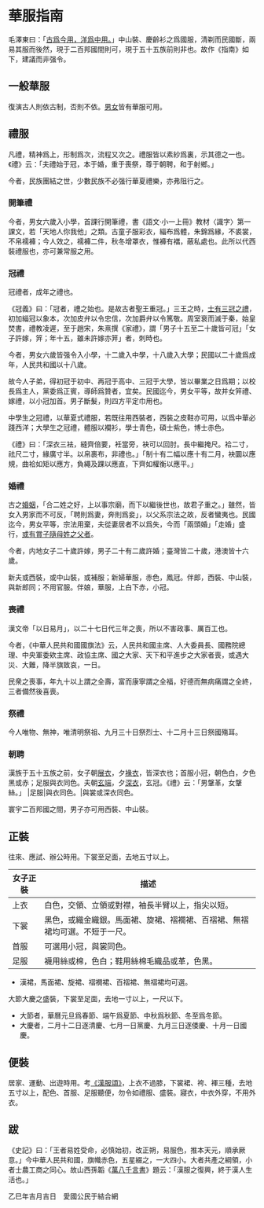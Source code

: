 # 華服指南
毛澤東曰：「[古爲今用，洋爲中用。](https://www.marxists.org/chinese/maozedong/1968/5-117.htm)」中山裝、慶齡衫之爲國服，清剃而民國斷，兩易其服而後然，現于二百邦國間則可，現于五十五族前則非也。故作《指南》如下，建議而非强令。

## 一般華服
復演古人則依古制，否則不依。[男](https://zhuanlan.zhihu.com/p/1965102853036152224)[女](https://zhuanlan.zhihu.com/p/1964801586107754039)皆有華服可用。

## 禮服
凡禮，精神爲上，形制爲次，流程又次之。禮服皆以素紗爲裏，示其德之一也。《禮》云：「夫禮始于冠，本于婚，重于喪祭，尊于朝聘，和于射鄉。」

今者，民族團結之世，少數民族不必强行華夏禮樂，亦弗阻行之。

### 開筆禮
今者，男女六歲入小學，首課行開筆禮，書《語文·小一上冊》教材〈識字〉第一課文，若「天地人你我他」之類。古童子服彩衣，緇布爲體，朱錦爲緣，不裘裳，不帛襦褲；今人效之，襦褲二件，秋冬增罩衣，惟褲有襠，蔽私處也。此所以代西裝禮服也，亦可兼常服之用。

### 冠禮
冠禮者，成年之禮也。

《冠義》曰：「冠者，禮之始也。是故古者聖王重冠。」三王之時，[士有三冠之禮](https://ctext.org/yili/shi-guan-li/zh)，初加緇冠以象本，次加皮弁以令忠信，次加爵弁以令篤敬。周室衰而滅于秦，始皇焚書，禮教凌遲，至于趙宋，朱熹撰《家禮》，謂「男子十五至二十歲皆可冠」「女子許嫁，笄；年十五，雖未許嫁亦笄」者，刺時也。

今者，男女六歲皆强令入小學，十二歲入中學，十八歲入大學；民國以二十歲爲成年，人民共和國以十八歲。

故今人子弟，得初冠于初中、再冠于高中、三冠于大學，皆以畢業之日爲期；以校長爲主人，黨委爲正賓，導師爲贊者，宜矣。民國迄今，男女平等，故并女笄禮、嫁禮，以小冠加首。男子斷髮，則四方平定巾用也。

中學生之冠禮，以華夏式禮服，若既往用西裝者，西裝之皮鞋亦可用，以爲中華必踐西洋；大學生之冠禮，體服以襴衫，學士青色，碩士紫色，博士赤色。

《禮》曰：「深衣三袪，縫齊倍要，衽當旁，袂可以回肘。長中繼掩尺。袷二寸，祛尺二寸，緣廣寸半。以帛裹布，非禮也。」「制十有二幅以應十有二月，袂圜以應規，曲袷如矩以應方，負繩及踝以應直，下齊如權衡以應平。」

### 婚禮
古之[婚姻](https://ctext.org/yili/shi-hun-li/zh)，「合二姓之好，上以事宗廟，而下以繼後世也，故君子重之。」雖然，皆女入男家而不可反，「聘則爲妻，奔則爲妾」，以父系宗法之故，反者蠻夷也。民國迄今，男女平等，宗法用棄，夫從妻居者不以爲失，今而「兩頭婚」「走婚」盛行，[或有賞子隨母姓之父者](https://baike.baidu.com/item/子隨母姓)。

今者，内地女子二十歲許嫁，男子二十有二歲許婚；臺灣皆二十歲，港澳皆十六歲。

新夫或西裝，或中山裝，或補服；新婦華服，赤色，鳳冠。伴郎，西裝、中山裝，與新郎同；不用官服。伴娘，華服，上白下赤，小冠。

### 喪禮
漢文帝「以日易月」，以二十七日代三年之喪，所以不害政事、厲百工也。

今者，《中華人民共和國國旗法》云，人民共和國主席、人大委員長、國務院總理、中央軍委欸主席、政協主席、國之大家、天下和平進步之大家者喪，或遇大災、大難，降半旗致哀，一日。

民衆之喪事，年九十以上謂之全壽，富而康寧謂之全福，好德而無病痛謂之全終，三者備然後喜喪。

### 祭禮
今人唯物、無神，唯清明祭祖、九月三十日祭烈士、十二月十三日祭國殤耳。

### 朝聘
漢族于五十五族之前，女子朝[展衣](https://baike.baidu.com/item/展衣)，夕[褖衣](https://baike.baidu.com/item/褖衣)，皆深衣也；首服小冠，朝色白，夕色黑或赤；足服與衣同色。夫朝[玄端](https://baike.baidu.com/item/玄端)，夕[深衣](https://baike.baidu.com/item/深衣)，玄冠。《禮》云：「男鞶革，女鞶絲。」
|足服|與衣同色。|與裳或深衣同色。

寰宇二百邦國之間，男子亦可用西裝、中山裝。

## 正裝
往來、應試、辦公時用。下裳至足面，去地五寸以上。

|女子正裝|描述
|-|-
|上衣|白色，交領、立領或對襟，袖長半臂以上，指尖以短。
|下裳|黑色，或織金織銀。馬面裙、旋裙、褶襉裙、百褶裙、無褶裙均可選。不短于一尺。
|首服|可選用小冠，與裳同色。
|足服|襪用絲或棉，色白；鞋用絲棉毛織品或革，色黑。

- 漢裙，馬面裙、旋裙、褶襉裙、百褶裙、無褶裙均可選。

大節大慶之盛裝，下裳至足面，去地一寸以上，一尺以下。
- 大節者，華曆元旦爲春節、端午爲夏節、中秋爲秋節、冬至爲冬節。
- 大慶者，二月十二日逐清慶、七月一日黨慶、九月三日逐倭慶、十月一日國慶。

## 便裝
居家、運動、出遊時用。考[《漢服頌》](https://hanfusong.com/archives/27709.html)，上衣不過膝，下裳裙、袴、褌三種，去地五寸以上，配色、首服、足服聽便，勿令如禮服、盛裝。寢衣，中衣外穿，不用外衣。

## 跋
《史記》曰：「王者易姓受命，必慎始初，改正朔，易服色，推本天元，順承厥意。」今中華人民共和國，旗幟赤色，五星綴之，一大四小。大者共產之綱領，小者士農工商之同心。故山西孫韜《[萬八千言書](https://zhuanlan.zhihu.com/p/717631734)》題云：「漢服之復興，終于漢人生活也。」

乙巳年吉月吉日　愛國公民于結合網

